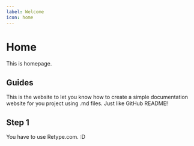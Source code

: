 ```yaml
---
label: Welcome
icon: home
---
```

# Home
This is homepage.

## Guides
This is the website to let you know how to create a simple documentation website for you project using .md files. Just like GitHub README!

## Step 1
You have to use Retype.com. :D
